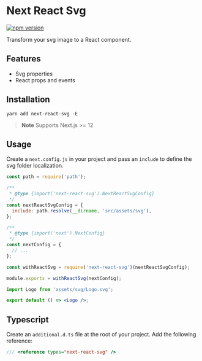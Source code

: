# Next React Svg

[![npm version](https://badge.fury.io/js/next-react-svg.svg)](https://badge.fury.io/js/next-react-svg)

Transform your svg image to a React component.

## Features

- Svg properties
- React props and events

## Installation

```
yarn add next-react-svg -E
```

> **Note**
> Supports Next.js >= 12

## Usage

Create a `next.config.js` in your project and pass an `include` to define the svg folder localization.

```js
const path = require('path');

/**
 * @type {import('next-react-svg').NextReactSvgConfig}
 */
const nextReactSvgConfig = {
  include: path.resolve(__dirname, 'src/assets/svg'),
};

/**
 * @type {import('next').NextConfig}
 */
const nextConfig = {
  // ...
};

const withReactSvg = require('next-react-svg')(nextReactSvgConfig);

module.exports = withReactSvg(nextConfig);
```

```jsx
import Logo from 'assets/svg/Logo.svg';

export default () => <Logo />;
```

## Typescript

Create an `additional.d.ts` file at the root of your project. Add the following reference:

```ts
/// <reference types="next-react-svg" />
```
